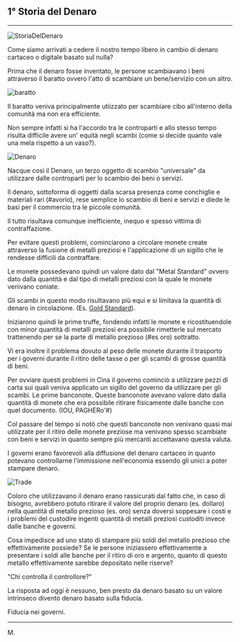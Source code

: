 ## 1° Storia del Denaro
---


![StoriaDelDenaro ](https://i.ibb.co/kKVWn8K/Storia-del-denaro.jpg)

Come siamo arrivati a cedere il nostro tempo libero in cambio di denaro cartaceo o digitale basato sul nulla?

Prima che il denaro fosse inventato, le persone scambiavano i beni attraverso il baratto ovvero l'atto di scambiare un bene/servizio con un altro. 

![baratto](https://i.ibb.co/ZTtJJd2/dddd.jpg)

Il baratto veniva principalmente utiizzato per scambiare cibo all'interno della comunità ma non era efficiente.

Non sempre infatti si ha l'accordo tra le controparti e allo stesso tempo risulta difficile avere un' equità negli scambi (come si decide quanto vale una mela rispetto a un vaso?).

![Denaro](https://i.ibb.co/0DG7H7N/denaro.png)

Nacque così il Denaro, un terzo oggetto di scambio "universale" da utilizzare dalle controparti per lo scambio dei beni o servizi.

Il denaro, sottoforma di oggetti dalla scarsa presenza come conchiglie e materiali rari (#avorio), rese semplice lo scambio di beni e servizi e diede le basi per il commercio tra le piccole comunità.

Il tutto risultava comunque inefficiente, inequo e spesso vittima di contraffazione.

Per evitare questi problemi, cominciarono a circolare monete create attraverso la fusione di metalli preziosi e l'applicazione di un sigillo che le rendesse difficili da contraffare.

Le monete possedevano quindi un valore dato dal "Metal Standard" ovvero dato dalla quantità e dal tipo di metalli preziosi con la quale le monete venivano coniate.

Gli scambi in questo modo risultavano più equi e si limitava la quantità di denaro in circolazione. (Es. [Gold Standard](https://it.wikipedia.org/wiki/Sistema_aureo)).

Iniziarono quindi le prime truffe, fondendo infatti le monete e ricostituendole con minor quantità di metalli preziosi era possibile rimetterle sul mercato trattenendo per se la parte di metallo prezioso (#es oro) sottratto.

Vi era inoltre il problema dovuto al peso delle monete durante il trasporto per i governi durante il ritiro delle tasse o per gli scambi di grosse quantità di beni.

Per ovviare questi problemi in Cina il governo cominciò a utilizzare pezzi di carta sui quali veniva applicato un sigillo del governo da utilizzare per gli scambi. Le prime banconote.
Queste banconote avevano valore dato dalla quantità di monete che era possibile ritirare fisicamente dalle banche con quel documento. (IOU, PAGHERo'#)

Col passare del tempo si notò che questi banconote non venivano quasi mai utilizzate per il ritiro delle monete preziose ma venivano spesso scambiate con beni e servizi in quanto sempre più mercanti accettavano questa valuta.

I governi erano favorevoli alla diffusione del denaro cartaceo in quanto potevano controllarne l'immissione nell'economia essendo gli unici a poter stampare denaro.

![Trade](https://i.ibb.co/1LSGskW/RRf-Gqdj62-G8-Kx-YRpyf9-Sd8-1200-80.jpg)

Coloro che utilizzavano il denaro erano rassicurati dal fatto che, in caso di bisogno, avrebbero potuto ritirare il valore del proprio denaro (es. dollaro) nella quantità di metallo prezioso (es. oro) senza doversi soppesare i costi e i problemi del custodire ingenti quantità di metalli preziosi custoditi invece dalle banche e governi.

Cosa impedisce ad uno stato di stampare più soldi del metallo prezioso che effettivamente possiede?
Se le persone iniziassero effettivamente a presentare i soldi alle banche per il ritiro di oro e argento, quanto di questo metallo effettivamente sarebbe depositato nelle riserve?

"Chi controlla il controllore?"

La risposta ad oggi è nessuno, ben presto da denaro basato su un valore intrinseco diventò denaro basato sulla fiducia. 

Fiducia nei governi.

---
M.
